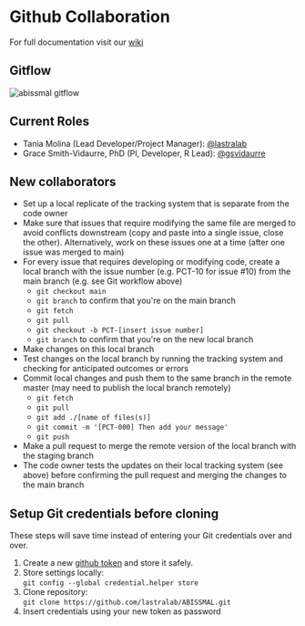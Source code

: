 # Github Collaboration


For full documentation visit our [wiki](https://github.com/lastralab/ABISSMAL/wiki)

## Gitflow
![abissmal gitflow](https://user-images.githubusercontent.com/22894897/150058257-d3c12516-95c2-45c8-b1d3-2591c44f5616.png)

## Current Roles
- Tania Molina (Lead Developer/Project Manager): [@lastralab](https://github.com/lastralab)
- Grace Smith-Vidaurre, PhD (PI, Developer, R Lead): [@gsvidaurre](https://github.com/gsvidaurre)

## New collaborators

* Set up a local replicate of the tracking system that is separate from the code owner
* Make sure that issues that require modifying the same file are merged to avoid conflicts downstream (copy and paste into a single issue, close the other). Alternatively, work on these issues one at a time (after one issue was merged to main)
* For every issue that requires developing or modifying code, create a local branch with the issue number (e.g. PCT-10 for issue #10) from the main branch (e.g. see Git workflow above)
    * `git checkout main`
    * `git branch` to confirm that you're on the main branch
    * `git fetch`
    * `git pull`
    * `git checkout -b PCT-[insert issue number]`
    *  `git branch` to confirm that you're on the new local branch
* Make changes on this local branch
* Test changes on the local branch by running the tracking system and checking for anticipated outcomes or errors
* Commit local changes and push them to the same branch in the remote master (may need to publish the local branch remotely)
    * `git fetch`
    * `git pull`
    * `git add ./[name of files(s)]`
    * `git commit -m '[PCT-000] Then add your message'`
    * `git push`
* Make a pull request to merge the remote version of the local branch with the staging branch
* The code owner tests the updates on their local tracking system (see above) before confirming the pull request and merging the changes to the main branch

<h2>Setup Git credentials before cloning</h2>

These steps will save time instead of entering your Git credentials over and over.

1. Create a new <a href="https://docs.github.com/en/authentication/keeping-your-account-and-data-secure/creating-a-personal-access-token" target="_blank">github token</a> and store it safely. <br />
2. Store settings locally: <br />
   `git config --global credential.helper store`
3. Clone repository:<br />
   `git clone https://github.com/lastralab/ABISSMAL.git` <br />
4. Insert credentials using your new token as password <br />
